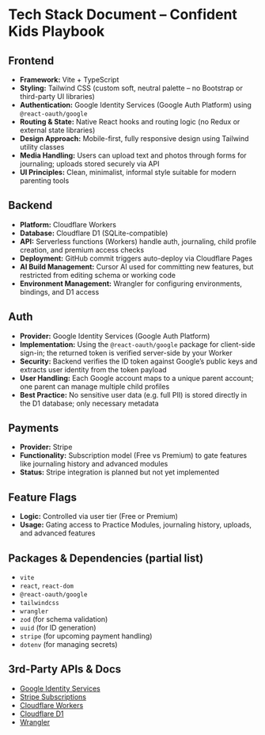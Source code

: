
# Tech Stack Document – Confident Kids Playbook

## Frontend

- **Framework:** Vite + TypeScript
- **Styling:** Tailwind CSS (custom soft, neutral palette – no Bootstrap or third-party UI libraries)
- **Authentication:** Google Identity Services (Google Auth Platform) using `@react-oauth/google`
- **Routing & State:** Native React hooks and routing logic (no Redux or external state libraries)
- **Design Approach:** Mobile-first, fully responsive design using Tailwind utility classes
- **Media Handling:** Users can upload text and photos through forms for journaling; uploads stored securely via API
- **UI Principles:** Clean, minimalist, informal style suitable for modern parenting tools

## Backend

- **Platform:** Cloudflare Workers
- **Database:** Cloudflare D1 (SQLite-compatible)
- **API:** Serverless functions (Workers) handle auth, journaling, child profile creation, and premium access checks
- **Deployment:** GitHub commit triggers auto-deploy via Cloudflare Pages
- **AI Build Management:** Cursor AI used for committing new features, but restricted from editing schema or working code
- **Environment Management:** Wrangler for configuring environments, bindings, and D1 access

## Auth

- **Provider:** Google Identity Services (Google Auth Platform)
- **Implementation:** Using the `@react-oauth/google` package for client-side sign-in; the returned token is verified server-side by your Worker
- **Security:** Backend verifies the ID token against Google’s public keys and extracts user identity from the token payload
- **User Handling:** Each Google account maps to a unique parent account; one parent can manage multiple child profiles
- **Best Practice:** No sensitive user data (e.g. full PII) is stored directly in the D1 database; only necessary metadata

## Payments

- **Provider:** Stripe
- **Functionality:** Subscription model (Free vs Premium) to gate features like journaling history and advanced modules
- **Status:** Stripe integration is planned but not yet implemented

## Feature Flags

- **Logic:** Controlled via user tier (Free or Premium)
- **Usage:** Gating access to Practice Modules, journaling history, uploads, and advanced features

## Packages & Dependencies (partial list)

- `vite`
- `react`, `react-dom`
- `@react-oauth/google`
- `tailwindcss`
- `wrangler`
- `zod` (for schema validation)
- `uuid` (for ID generation)
- `stripe` (for upcoming payment handling)
- `dotenv` (for managing secrets)

## 3rd-Party APIs & Docs

- [Google Identity Services](https://developers.google.com/identity/gsi/web)
- [Stripe Subscriptions](https://stripe.com/docs/billing/subscriptions/overview)
- [Cloudflare Workers](https://developers.cloudflare.com/workers/)
- [Cloudflare D1](https://developers.cloudflare.com/d1/)
- [Wrangler](https://developers.cloudflare.com/workers/wrangler/)

